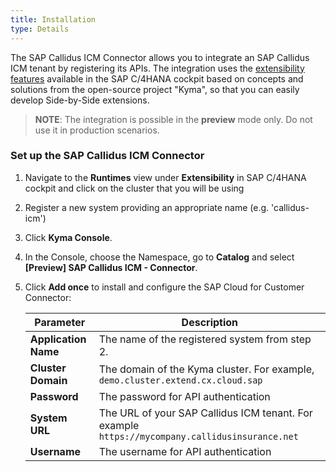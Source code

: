 ```yaml
---
title: Installation
type: Details
---
```


The SAP Callidus ICM Connector allows you to integrate an SAP Callidus ICM tenant by registering its APIs.  The integration uses the [extensibility features](https://help.sap.com/viewer/0815bc232f5140bba54a58ab15c82e99/Current/en-US/9ed15aa6eac34b948693955da0c90174.html) available in the SAP C/4HANA cockpit based on concepts and solutions from the open-source project "Kyma", so that you can easily develop Side-by-Side extensions. 

> **NOTE**: The integration is possible in the **preview** mode only. Do not use it in production scenarios.

### Set up the SAP Callidus ICM Connector 

1. Navigate to the **Runtimes** view under **Extensibility** in SAP C/4HANA cockpit and click on the cluster that you will be using
2. Register a new system providing an appropriate name (e.g. 'callidus-icm')
3. Click **Kyma Console**.
4. In the Console, choose the Namespace, go to **Catalog** and select **[Preview] SAP Callidus ICM - Connector**.
5. Click **Add once** to install and configure the SAP Cloud for Customer Connector:

    | Parameter            | Description                                                                                    |
    | -------------------- | ---------------------------------------------------------------------------------------------- |
    | **Application Name** | The name of the registered system from step 2.                                                 |
    | **Cluster Domain**   | The domain of the Kyma cluster. For example, `demo.cluster.extend.cx.cloud.sap`                |
    | **Password**         | The password for API authentication                                                            |
    | **System URL**       | The URL of your SAP Callidus ICM tenant. For example `https://mycompany.callidusinsurance.net` |
    | **Username**         | The username for API authentication                                                            |
